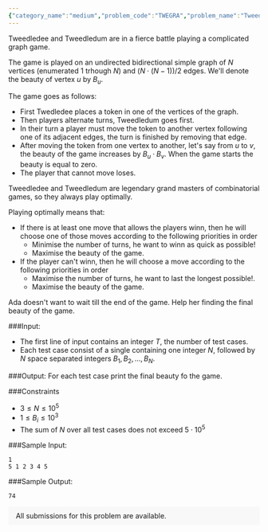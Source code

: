 ```yaml
---
{"category_name":"medium","problem_code":"TWEGRA","problem_name":"Tweedle Graph","problemComponents":{"constraints":"","constraintsState":false,"subtasks":"","subtasksState":false,"inputFormat":"","inputFormatState":false,"outputFormat":"","outputFormatState":false,"sampleTestCases":{}},"video_editorial_url":"","languages_supported":{"0":"CPP14","1":"C","2":"JAVA","3":"PYTH 3.6","4":"PYTH","5":"PYP3","6":"CS2","7":"ADA","8":"PYPY","9":"TEXT","10":"PAS fpc","11":"NODEJS","12":"RUBY","13":"PHP","14":"GO","15":"HASK","16":"TCL","17":"PERL","18":"SCALA","19":"LUA","20":"kotlin","21":"BASH","22":"JS","23":"LISP sbcl","24":"rust","25":"PAS gpc","26":"BF","27":"CLOJ","28":"R","29":"D","30":"CAML","31":"FORT","32":"ASM","33":"swift","34":"FS","35":"WSPC","36":"LISP clisp","37":"SQL","38":"SCM guile","39":"PERL6","40":"ERL","41":"CLPS","42":"ICK","43":"NICE","44":"PRLG","45":"ICON","46":"COB","47":"SCM chicken","48":"PIKE","49":"SCM qobi","50":"ST","51":"NEM"},"max_timelimit":1,"source_sizelimit":50000,"problem_author":"alei","problem_tester":null,"date_added":"24-10-2019","tags":{"0":"alei","1":"cnmp2019","2":"easy","3":"taran_1407"},"problem_difficulty_level":"Easy-Medium","best_tag":"","editorial_url":"https://discuss.codechef.com/problems/TWEGRA","time":{"view_start_date":1573313400,"submit_start_date":1573313400,"visible_start_date":1573313400,"end_date":1735669800},"is_direct_submittable":false,"problemDiscussURL":"https://discuss.codechef.com/search?q=TWEGRA","is_proctored":false,"visitedContests":{},"layout":"problem"}
---
```

Tweedledee and Tweedledum are in a fierce battle playing a complicated graph game.

The game is played on an undirected bidirectional simple graph of $N$ vertices (enumerated $1$ trhough $N$) and $(N \cdot (N-1))/2$ edges. We'll denote the beauty of vertex $u$ by $B_u$.

The game goes as follows:

- First Twedledee places a token in one of the vertices of the graph.
- Then players alternate turns, Tweedledum goes first. 
- In their turn a player must move the token to another vertex following one of its adjacent edges, the turn is finished by removing that edge.
- After moving the token from one vertex to another, let's say from $u$ to $v$, the beauty of the game increases by $B_u \cdot B_v$. When the game starts the beauty is equal to zero.
- The player that cannot move loses.

Tweedledee and Tweedledum are legendary grand masters of combinatorial games, so they always play optimally. 

Playing optimally means that:

- If there is at least one move that allows the players winn, then he will choose one of those moves according to the following priorities in order
    - Minimise the number of turns, he want to winn as quick as possible!
    - Maximise the beauty of the game.
- If the player can't winn, then he will choose a move according to the following priorities in order
    - Maximise the number of turns, he want to last the longest possible!.
    - Maximise the beauty of the game.

Ada doesn't want to wait till the end of the game. Help her finding the final beauty of the game.


###Input:

- The first line of input contains an integer $T$, the number of test cases.
- Each test case consist of a single containing one integer $N$, followed by $N$ space separated integers $B_1, B_2, ..., B_N$.


###Output:
For each test case print the final beauty fo the game.

###Constraints 
- $3 \leq N \leq 10^5$
- $1 \leq B_i \leq 10^3$
- The sum of $N$ over all test cases does not exceed $5 \cdot 10^5$

###Sample Input:
```
1
5 1 2 3 4 5
```
###Sample Output:
```
74	
```

<aside style='background: #f8f8f8;padding: 10px 15px;'><div>All submissions for this problem are available.</div></aside>